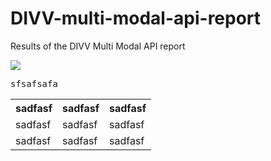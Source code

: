 DIVV-multi-modal-api-report
===========================

Results of the DIVV Multi Modal API report


<img src='https://secure.gravatar.com/avatar/3c754a11a58f8c46e62e10811fa1cb40?s=140&d=https://a248.e.akamai.net/assets.github.com%2Fimages%2Fgravatars%2Fgravatar-user-420.png'>
<pre>sfsafsafa</pre>

<table>
<tr>
<th>sadfasf</th>
<th>sadfasf</th>
<th>sadfasf</th>
</tr>
<tr>
<td>sadfasf</td>
<td>sadfasf</td>
<td>sadfasf</td>
</tr>
<tr>
<td>sadfasf</td>
<td>sadfasf</td>
<td>sadfasf</td>
</tr>
</table>
